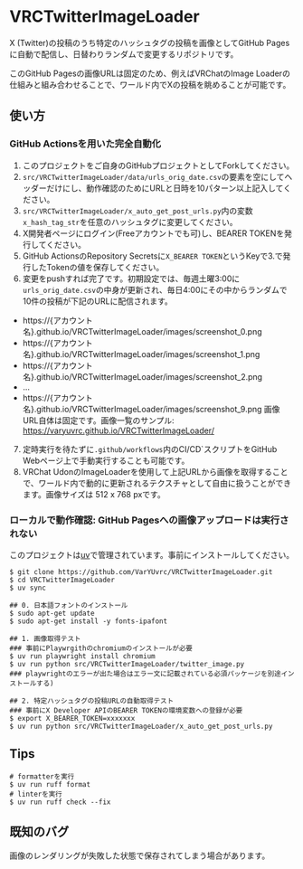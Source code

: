 # VRCTwitterImageLoader

X (Twitter)の投稿のうち特定のハッシュタグの投稿を画像としてGitHub Pagesに自動で配信し、日替わりランダムで変更するリポジトリです。

このGitHub Pagesの画像URLは固定のため、例えばVRChatのImage Loaderの仕組みと組み合わせることで、ワールド内でXの投稿を眺めることが可能です。

## 使い方

### GitHub Actionsを用いた完全自動化
1. このプロジェクトをご自身のGitHubプロジェクトとしてForkしてください。
2. `src/VRCTwitterImageLoader/data/urls_orig_date.csv`の要素を空にしてヘッダーだけにし、動作確認のためにURLと日時を10パターン以上記入してください。
3. `src/VRCTwitterImageLoader/x_auto_get_post_urls.py`内の変数`x_hash_tag_str`を任意のハッシュタグに変更してください。
4. X開発者ページにログイン(Freeアカウントでも可)し、BEARER TOKENを発行してください。
5. GitHub ActionsのRepository Secretsに`X_BEARER TOKEN`というKeyで3.で発行したTokenの値を保存してください。
6. 変更をpushすれば完了です。初期設定では、毎週土曜3:00に`urls_orig_date.csv`の中身が更新され、毎日4:00にその中からランダムで10件の投稿が下記のURLに配信されます。
- https://{アカウント名}.github.io/VRCTwitterImageLoader/images/screenshot_0.png
- https://{アカウント名}.github.io/VRCTwitterImageLoader/images/screenshot_1.png
- https://{アカウント名}.github.io/VRCTwitterImageLoader/images/screenshot_2.png
- ...
- https://{アカウント名}.github.io/VRCTwitterImageLoader/images/screenshot_9.png
画像URL自体は固定です。画像一覧のサンプル: https://varyuvrc.github.io/VRCTwitterImageLoader/
7. 定時実行を待たずに`.github/workflows`内のCI/CD`スクリプトをGitHub Webページ上で手動実行することも可能です。
8. VRChat UdonのImageLoaderを使用して上記URLから画像を取得することで、ワールド内で動的に更新されるテクスチャとして自由に扱うことができます。画像サイズは 512 x 768 pxです。

### ローカルで動作確認: GitHub Pagesへの画像アップロードは実行されない
このプロジェクトは[uv](https://docs.astral.sh/uv/)で管理されています。事前にインストールしてください。

```shell
$ git clone https://github.com/VarYUvrc/VRCTwitterImageLoader.git
$ cd VRCTwitterImageLoader
$ uv sync

## 0. 日本語フォントのインストール
$ sudo apt-get update
$ sudo apt-get install -y fonts-ipafont

## 1. 画像取得テスト
### 事前にPlaywrgithのchromiumのインストールが必要
$ uv run playwright install chromium
$ uv run python src/VRCTwitterImageLoader/twitter_image.py
### playwrightのエラーが出た場合はエラー文に記載されている必須パッケージを別途インストールする)

## 2. 特定ハッシュタグの投稿URLの自動取得テスト
### 事前にX Developer APIのBEARER TOKENの環境変数への登録が必要
$ export X_BEARER_TOKEN=xxxxxxx
$ uv run python src/VRCTwitterImageLoader/x_auto_get_post_urls.py
```

## Tips
```shell
# formatterを実行
$ uv run ruff format
# linterを実行
$ uv run ruff check --fix
```

## 既知のバグ
画像のレンダリングが失敗した状態で保存されてしまう場合があります。
